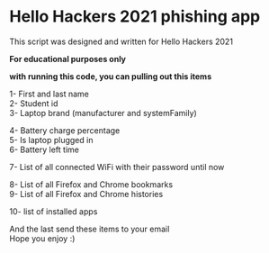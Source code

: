 # Hello Hackers 2021 phishing app

This script was designed and written for Hello Hackers 2021

**For educational purposes only**

**with running this code, you can pulling out this items**

1- First and last name\
2- Student id\
3- Laptop brand (manufacturer and systemFamily)

4- Battery charge percentage\
5- Is laptop plugged in\
6- Battery left time

7- List of all connected WiFi with their password until now

8- List of all Firefox and Chrome bookmarks\
9- List of all Firefox and Chrome histories

10- list of installed apps

And the last send these items to your email\
Hope you enjoy :)

